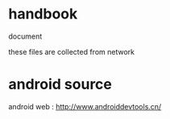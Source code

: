 # handbook
document

these files are collected from network


# android source
android web : http://www.androiddevtools.cn/
